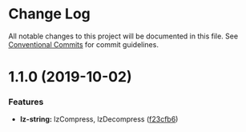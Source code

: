 # Change Log

All notable changes to this project will be documented in this file.
See [Conventional Commits](https://conventionalcommits.org) for commit guidelines.

# 1.1.0 (2019-10-02)


### Features

* **lz-string:** lzCompress, lzDecompress ([f23cfb6](https://github.com/sirian/js/commit/f23cfb6))

